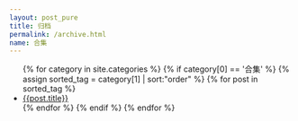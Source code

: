 ```yaml
---
layout: post_pure
title: 归档
permalink: /archive.html
name: 合集
---
```



<ul>
{% for category in site.categories %}
{% if category[0] == '合集' %}
{% assign sorted_tag = category[1] | sort:"order" %}
{% for post in sorted_tag %}
<li><a href="{{ post.url }}">{{post.title}}</a></li>
{% endfor %}
{% endif %}
{% endfor %}
</ul>